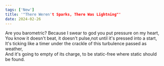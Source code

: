 ```yaml
---
tags: ['New']
title: '"There Weren't Sparks, There Was Lightning"'
date: 2024-02-26
---
```


Are you barometric? Because I swear to god you put pressure on my heart,  
You know it doesn't beat, it doesn't pulse,not  until it's pressed into a start,  
It's ticking like a timer under the crackle of this turbulence passed as weather,  
And it's going to empty of its charge, to be static-free where static should be found.
